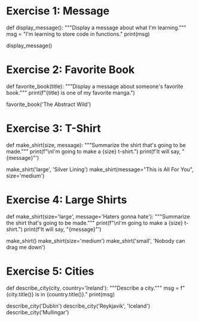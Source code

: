 # Exercise 1: Message

def display_message():
    """Display a message about what I'm learning."""
    msg = "I'm learning to store code in functions."
    print(msg)

display_message()

# Exercise 2: Favorite Book

def favorite_book(title):
    """Display a message about someone's favorite book."""
    print(f"{title} is one of my favorite manga.")

favorite_book('The Abstract Wild')

# Exercise 3: T-Shirt

def make_shirt(size, message):
    """Summarize the shirt that's going to be made."""
    print(f"\nI'm going to make a {size} t-shirt.")
    print(f'It will say, "{message}"')

make_shirt('large', 'Silver Lining')
make_shirt(message="This is All For You", size='medium')

# Exercise 4: Large Shirts

def make_shirt(size='large', message='Haters gonna hate'):
    """Summarize the shirt that's going to be made."""
    print(f"\nI'm going to make a {size} t-shirt.")
    print(f'It will say, "{message}"')

make_shirt()
make_shirt(size='medium')
make_shirt('small', 'Nobody can drag me down')

# Exercise 5: Cities

def describe_city(city, country='Ireland'):
    """Describe a city."""
    msg = f"{city.title()} is in {country.title()}."
    print(msg)

describe_city('Dublin')
describe_city('Reykjavik', 'Iceland')
describe_city('Mullingar')

